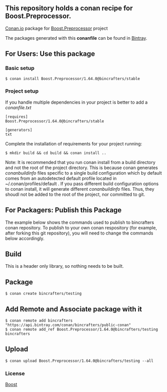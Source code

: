 ## This repository holds a conan recipe for Boost.Preprocessor.

[Conan.io](https://conan.io) package for [Boost.Preprocessor](https://github.com/Boostorg/Preprocessor) project

The packages generated with this **conanfile** can be found in [Bintray](https://bintray.com/bincrafters/public-conan/Boost.Preprocessor%3Abincrafters).

## For Users: Use this package

### Basic setup

    $ conan install Boost.Preprocessor/1.64.0@bincrafters/stable

### Project setup

If you handle multiple dependencies in your project is better to add a *conanfile.txt*

    [requires]
    Boost.Preprocessor/1.64.0@bincrafters/stable

    [generators]
    txt

Complete the installation of requirements for your project running:</small></span>

    $ mkdir build && cd build && conan install ..
	
Note: It is recommended that you run conan install from a build directory and not the root of the project directory.  This is because conan generates *conanbuildinfo* files specific to a single build configuration which by default comes from an autodetected default profile located in ~/.conan/profiles/default .  If you pass different build configuration options to conan install, it will generate different *conanbuildinfo* files.  Thus, they shoudl not be added to the root of the project, nor committed to git. 

## For Packagers: Publish this Package

The example below shows the commands used to publish to bincrafters conan repository. To publish to your own conan respository (for example, after forking this git repository), you will need to change the commands below accordingly. 

## Build  

This is a header only library, so nothing needs to be built.

## Package 

    $ conan create bincrafters/testing
	
## Add Remote and Associate package with it

	$ conan remote add bincrafters "https://api.bintray.com/conan/bincrafters/public-conan"
	$ conan remote add_ref Boost.Preprocessor/1.64.0@bincrafters/testing bincrafters

## Upload

    $ conan upload Boost.Preprocessor/1.64.0@bincrafters/testing --all

### License
[Boost](LICENSE)
